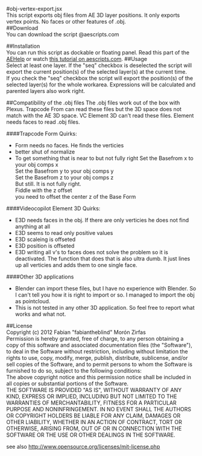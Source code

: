 #obj-vertex-export.jsx  
This script exports obj files from AE 3D layer positions. It only exports vertex points. No faces or other features of .obj.  
##Download  
You can download the script @aescripts.com  

##Installation  
You can run this script as dockable or floating panel. Read this part of the [AEHelp](http://help.adobe.com/en_US/aftereffects/cs/using/WSD2616887-A41E-4a39-85FE-957B9D2D3843.html) or watch [this tutorial on aescripts.com](http://aescripts.com/knowledgebase/index/view/faq/how-to-install-and-run-scripts/).
##Usage  
Select at least one layer. If the "seq" checkbox is deselected the script will export the current position(s) of the selected layer(s) at the current time.  
If you check the "seq" checkbox the script will export the position(s) of the selected layer(s) for the whole workarea. Expressions will be calculated and parented layers also work right.  

##Compatibility of the .obj files
The .obj files work out of the box with Plexus. Trapcode From can read these files but the 3D space does not match with the AE 3D space. VC Element 3D can't read these files. Element needs faces to read .obj files.  

####Trapcode Form Quirks:  
- Form needs no faces. He finds the verticies
- better shut of normalize
- To get something that is near to but not fully right
Set the Basefrom x to your obj comps x  
Set the Basefrom y to your obj comps y  
Set the Basefrom z to your obj comps z  
But still. It is not fully right.  
Fiddle with the z offset  
you need to offset the center z of the Base Form  

####Videocopilot Element 3D Quirks:  
- E3D needs faces in the obj. If there are only verticies he does not find anything at all
 - E3D seems to read only positive values
 - E3D scaleing is offseted
 - E3D position is offseted
 - E3D writing all v's to faces does not solve the problem so it is deactivated. The function that does that is also ultra dumb. It just lines up all verticies and adds them to one single face.  

####Other 3D applications  
- Blender can import these files, but I have no experience with Blender. So I can't tell you how it is right to import or so. I managed to import the obj as pointcloud.
- This is not tested in any other 3D application. So feel free to report what works and what not.  

##License  
Copyright (c)  2012 Fabian "fabiantheblind" Morón Zirfas  
Permission is hereby granted, free of charge, to any person obtaining a copy of this software and associated documentation files (the "Software"), to deal in the Software  without restriction, including without limitation the rights to use, copy, modify, merge, publish, distribute, sublicense, and/or sell copies of the Software, and to  permit persons to whom the Software is furnished to do so, subject to the following conditions:  
The above copyright notice and this permission notice shall be included in all copies or substantial portions of the Software.  
THE SOFTWARE IS PROVIDED "AS IS", WITHOUT WARRANTY OF ANY KIND, EXPRESS OR IMPLIED, INCLUDING BUT NOT LIMITED TO THE WARRANTIES OF MERCHANTABILITY, FITNESS FOR A  PARTICULAR PURPOSE AND NONINFRINGEMENT. IN NO EVENT SHALL THE AUTHORS OR COPYRIGHT HOLDERS BE LIABLE FOR ANY CLAIM, DAMAGES OR OTHER LIABILITY, WHETHER IN AN ACTION OF  CONTRACT, TORT OR OTHERWISE, ARISING FROM, OUT OF OR IN CONNECTION WITH THE SOFTWARE OR THE USE OR OTHER DEALINGS IN THE SOFTWARE.  

see also http://www.opensource.org/licenses/mit-license.php

